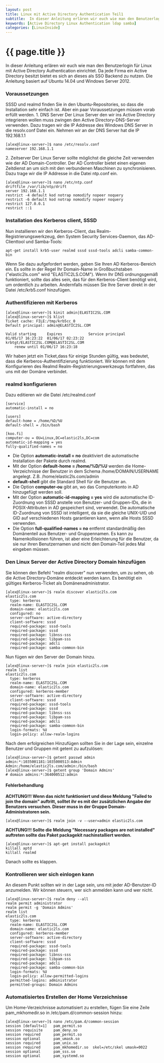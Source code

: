 ```yaml
---
layout: post
title: Linux mit Active Directory Authentication Teil1
subtitle:  In dieser Anleitung erlären wir euch wie man den Benutzerlogin für Linux mit Active Directory Authentication einrichtet. Da jede Firma ein Active Directory besitzt bietet es sich an dieses als SSO Backend zu nutzen. Die Anleitung basiert auf Ubuntu 14.04 und Windows Server 2012.
keywords: [Active Directory Linux Authentication ldap samba]
categories: [LinuxInside]
---
```

# {{ page.title }}

In dieser Anleitung erlären wir euch wie man den Benutzerlogin für Linux mit Active Directory Authentication einrichtet. Da jede Firma ein Active Directory besitzt bietet es sich an dieses als SSO Backend zu nutzen. Die Anleitung basiert auf Ubuntu 14.04 und Windows Server 2012.

### Voraussetzungen

SSSD und realmd finden Sie in den Ubuntu-Repositories, so dass die Installation sehr einfach ist. Aber ein paar Voraussetzungen müssen vorab erfüllt werden. 1\. DNS Server Der Linux Server den wir ins Active Directory integrieren wollen muss zwingen den Active Directory-DNS-Server verwenden. Dazu tragen wir die IP Addresse des Windows DNS Server in die resolv.conf Datei ein. Nehmen wir an der DNS Server hat die IP 192.168.1.1

```
[alex@linux-server~]$ nano /etc/resolv.conf
nameserver 192.168.1.1
```

2\. Zeitserver Der Linux Server sollte möglichst die gleiche Zeit verwenden wie der AD Domain-Controller. Der AD Controller bietet einen eigenen Zeitdienst an um sich mit den verbundenen Maschinen zu synchronisieren. Dazu trage wir die IP Addresse in die Datei ntp.conf ein.

```
[alex@linux-server~]$ nano /etc/ntp.conf
driftfile /var/lib/ntp/drift
server 192.168.1.1
restrict -4 default kod notrap nomodify nopeer noquery
restrict -6 default kod notrap nomodify nopeer noquery
restrict 127.0.0.1
restrict ::1
```

### Installation des Kerberos client, SSSD

Nun installieren wir den Kerberos-Client, das Realm-Registrierungswerkzeug, den System Security Services-Daemon, das AD-Clienttool und Samba-Tools:

```
apt-get install krb5-user realmd sssd sssd-tools adcli samba-common-bin
```

Wenn Sie dazu aufgefordert werden, geben Sie Ihren AD Kerberos-Bereich ein. Es sollte in der Regel Ihr Domain-Name in Großbuchstaben ("elastic2ls.com" wird "ELASTIC2LS.COM"). Wenn Ihr DNS ordnungsgemäß funktioniert, sollte das alles sein, das für den Kerberos-Client benötigt wird, um ordentlich zu arbeiten. Andernfalls müssen Sie Ihre Server direkt in der Datei /etc/krb5.conf hinzufügen.

### Authentifizieren mit Kerberos

```
[alex@linux-server~]$ kinit admin|ELASTIC2SL.COM
[alex@linux-server~]$ klist
Ticket cache: FILE:/tmp/krb5cc_0
Default principal: admin@ELASTIC2SL.COM

Valid starting     Expires            Service principal
01/05/17 16:23:22  01/06/17 02:23:22  krbtgt/ELASTIC2SL.COM@ELASTIC2SL.COM
	renew until 01/06/17 16:23:18
```

Wir haben jetzt ein Ticket,dass für einige Stunden gültig, was bedeutet, dass die Kerberos-Authentifizierung funktioniert. Wir können mit dem Konfigurieren des Realmd Realm-Registrierungswerkzeugs fortfahren, das uns mit der Domäne verbindet.

### realmd konfigurieren

Dazu editieren wir die Datei /etc/realmd.conf

```
[service]
automatic-install = no

[users]
default-home = /home/%D/%U
default-shell = /bin/bash

[koo.fi]
computer-ou = OU=Linux,DC=elastic2ls,DC=com
automatic-id-mapping = yes
fully-qualified-names = no
```

+  Die Option **automatic-install = no** deaktiviert die automatische Installation der Pakete durch realmd.
+ Mit der Option **default-home = /home/%D/%U** werden die Home-Verzeichnisse der Benutzer in dem Schema /home/DOMAIN/USERNAME angelegt. Z.B. /home/elastic2ls.com/admin
+ **default-shell** gibt die Standard Shell für die Benutzer an.
+ Die Option **computer-ou** gibt an, wo das Computerkonto in AD hinzugefügt werden soll.
+ Mit der Option **automatic-id-mapping = yes** wird die automatische ID-Zuordnung von SSSD anstelle von Benutzer- und Gruppen-IDs, die in POSIX-Attributen in AD gespeichert sind, verwendet. Die automatische ID-Zuordnung von SSSD ist intelligent, da sie die gleiche UNIX-UID und GID auf verschiedenen Hosts garantieren kann, wenn alle Hosts SSSD verwenden.
+ Die Option **full-qualified-names = no** entfernt standardmäßig den Domänenteil aus Benutzer- und Gruppennamen. Es kann zu Namenkollisionen führen, ist aber eine Erleichterung für die Benutzer, da sie nur ihren Benutzernamen und nicht den Domain-Teil jedes Mal eingeben müssen.

### Den Linux Server der Active Directory Domain hinzufügen

Sie können den Befehl "realm discover" nun verwenden, um zu sehen, ob die Active Directory-Domäne entdeckt werden kann. Es benötigt ein gültiges Kerberos-Ticket als Domänenadministrator.

```
[alex@linux-server~]$ realm discover elastic2ls.com
elastic2ls.com
  type: kerberos
  realm-name: ELASTIC2SL.COM
  domain-name: elastic2ls.com
  configured: no
  server-software: active-directory
  client-software: sssd
  required-package: sssd-tools
  required-package: sssd
  required-package: libnss-sss
  required-package: libpam-sss
  required-package: adcli
  required-package: samba-common-bin
```

Nun fügen wir den Server der Domain hinzu.

```
[alex@linux-server~]$ realm join elastic2ls.com
realm list
elastic2ls.com
  type: kerberos
  realm-name: ELASTIC2SL.COM
  domain-name: elastic2ls.com
  configured: kerberos-member
  server-software: active-directory
  client-software: sssd
  required-package: sssd-tools
  required-package: sssd
  required-package: libnss-sss
  required-package: libpam-sss
  required-package: adcli
  required-package: samba-common-bin
  login-formats: %U
  login-policy: allow-realm-logins
```

Nach dem erfolgreichen Hinzufügen sollten Sie in der Lage sein, einzelne Benutzer und Gruppen mit getent zu aufzulösen:

```
[alex@linux-server~]$ getent passwd admin
admin:*:1035001181:1035000513:Admin Admin:/home/elastic2ls.com/admin:/bin/bash
[alex@linux-server~]$ getent group 'Domain Admins'
# domain admins:*:364000512:admin
```

#### Fehlerbehandlung

**ACHTUNG!!! Wenn das nicht funktioniert und diese Meldung "Failed to join the domain" auftritt, solltet ihr es mit der zusätzlichen Angabe der Benutzers versuchen. Dieser muss in der Gruppe Domain-Administratoren sein.**

```
[alex@linux-server~]$ realm join -v --user=admin elastic2ls.com
```

**ACHTUNG!!! Sollte die Meldung "Necessary packages are not installed" auftreten sollte das Paket packagekit nachinstalliert werden.**

```
[alex@linux-server~]$ apt-get install packagekit
killall aptd
killall realmd
```

Danach sollte es klappen.

### Kontrollieren wer sich einlogen kann

An diesem Punkt sollten wir in der Lage sein, uns mit jeder AD-Benutzer-ID anzumelden. Wir können steuern, wer sich anmelden kann und wer nicht.

```
[alex@linux-server~]$ realm deny --all
realm permit administrator
realm permit -g 'Domain Admins'
realm list
elastic2ls.com
  type: kerberos
  realm-name: ELASTIC2SL.COM
  domain-name: elastic2ls.com
  configured: kerberos-member
  server-software: active-directory
  client-software: sssd
  required-package: sssd-tools
  required-package: sssd
  required-package: libnss-sss
  required-package: libpam-sss
  required-package: adcli
  required-package: samba-common-bin
  login-formats: %U
  login-policy: allow-permitted-logins
  permitted-logins: administrator
  permitted-groups: Domain Admins
```

### Automatisiertes Erstellen der Home Verzeichnisse

Um Home-Verzeichnisse automatisiert zu erstellen, fügen Sie eine Zeile pam_mkhomedir.so in /etc/pam.d/common-session hinzu:

```
[alex@linux-server~]$ nano /etc/pam.d/common-session
session [default=1]   pam_permit.so
session requisite     pam_deny.so
session required      pam_permit.so
session optional      pam_umask.so
session required      pam_unix.so
session required      pam_mkhomedir.so  skel=/etc/skel umask=0022
session optional      pam_sss.so
session optional      pam_systemd.so
```
